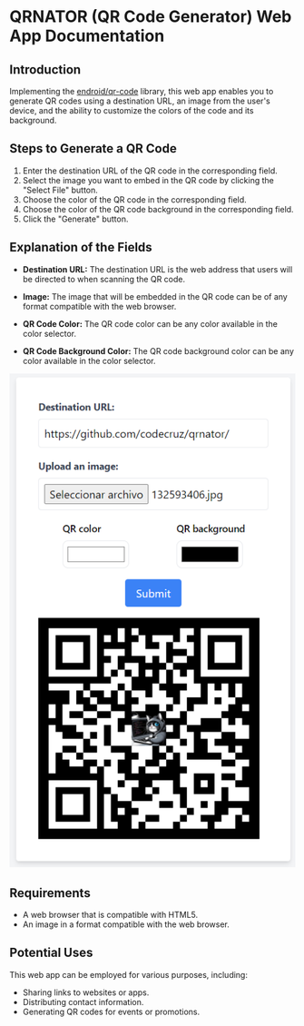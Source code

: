 # QRNATOR (QR Code Generator) Web App Documentation

## Introduction

Implementing the [endroid/qr-code](https://github.com/endroid/qr-code) library, this web app enables you to generate QR codes using a destination URL, an image from the user's device, and the ability to customize the colors of the code and its background.


## Steps to Generate a QR Code

1. Enter the destination URL of the QR code in the corresponding field.
2. Select the image you want to embed in the QR code by clicking the "Select File" button.
3. Choose the color of the QR code in the corresponding field.
4. Choose the color of the QR code background in the corresponding field.
5. Click the "Generate" button.

## Explanation of the Fields

- **Destination URL:** The destination URL is the web address that users will be directed to when scanning the QR code.
  
- **Image:** The image that will be embedded in the QR code can be of any format compatible with the web browser.

- **QR Code Color:** The QR code color can be any color available in the color selector.

- **QR Code Background Color:** The QR code background color can be any color available in the color selector.

  
<div align="center">
  
![Generated QR Example](https://github.com/codecruz/qrnator/blob/main/screenshoots/screenshot_02.PNG)

</div>

## Requirements

- A web browser that is compatible with HTML5.
- An image in a format compatible with the web browser.

## Potential Uses

This web app can be employed for various purposes, including:

- Sharing links to websites or apps.
- Distributing contact information.
- Generating QR codes for events or promotions.
